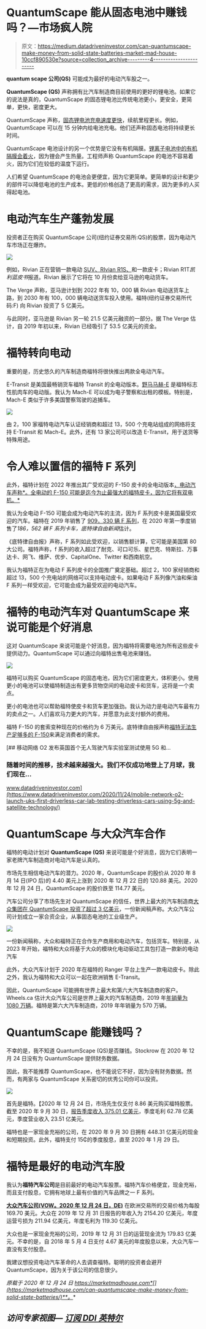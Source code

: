 # QuantumScape 能从固态电池中赚钱吗？—市场疯人院

> 原文：<https://medium.datadriveninvestor.com/can-quantumscape-make-money-from-solid-state-batteries-market-mad-house-10ccf890530e?source=collection_archive---------4----------------------->

**quantum scape 公司(QS)** 可能成为最好的电动汽车股之一。

**QuantumScape (QS)** 声称拥有比汽车制造商目前使用的更好的锂电池。如果它的说法是真的，QuantumScape 的固态锂电池比传统电池更小，更安全，更简单，更快，密度更大。

QuantumScape 声称，[固态锂电池充电速度更快](https://www.quantumscape.com/)，续航里程更长。例如，QuantumScape 可以在 15 分钟内给电池充电。他们还声称固态电池将持续更长时间。

QuantumScape 电池设计的另一个优势是它没有有机隔膜。[锂离子电池中的有机隔膜会着火](https://www.businessinsider.com/why-tesla-cars-catch-on-fire-2019-4)，因为锂会产生热量。工程师声称 QuantumScape 的电池不容易着火，因为它们在较低的温度下运行。

人们希望 QuantumScape 的电池会更便宜，因为它更简单。更简单的设计和更少的部件可以降低电池的生产成本。更低的价格创造了更高的需求，因为更多的人买得起电池。

# 电动汽车生产蓬勃发展

投资者正在购买 QuantumScape 公司(纽约证券交易所:QS)的股票，因为电动汽车市场正在爆炸。

![](img/c8d865cbfb628e84d4bca812997ebf02.png)

例如，Rivian 正在营销一款电动 [SUV、RIvian R1S、](https://marketmadhouse.com/home/dan/Documents%5Cx/%C2%A0SUV,%20the%20RIvian%20R1S,)和一款皮卡；Rivian R1T*凯利蓝皮书*报道。Rivian 展示了它将在 10 月份卖给亚马逊的电动货车。

The Verge 声称，亚马逊计划到 2022 年有 10，000 辆 Rivian 电动送货车上路，到 2030 年有 100，000 辆电动送货车投入使用。福特(纽约证券交易所代码:F) 向 Rivian 投资了 5 亿美元。

与此同时，亚马逊是 Rivian 另一轮 21.5 亿美元融资的一部分。据 The Verge 估计，自 2019 年初以来，Rivian 已经吸引了 53.5 亿美元的资金。

# 福特转向电动

重要的是，历史悠久的汽车制造商福特将很快推出两款全电动汽车。

E-Transit 是美国最畅销货车福特 Transit 的全电动版本。[野马马赫-E](https://www.ford.com/suvs/mach-e/?gnav=header-suvs-vhp) 是福特标志性肌肉车的电动版。我认为 Mach-E 可以成为电子警察和出租的模板。特别是，Mach-E 类似于许多美国警察驾驶的追捕车。

![](img/bf1e132e0490f9985c23978d312742f0.png)

由 2，100 家福特电动汽车认证经销商和超过 13，500 个充电站组成的网络将支持 E-Transit 和 Mach-E。此外，还有 13 家公司可以改造 E-Transit，用于送货等特殊用途。

# 令人难以置信的福特 F 系列

此外，福特计划在 2022 年推出其广受欢迎的 F-150 皮卡的全电动版本[，电动汽车声称*。全电动的 F-150 可能是迄今为止最强大的福特皮卡，因为它将有双电机。*](https://insideevs.com/reviews/377328/ford-f150-electric-truck-details/)

我认为全电动 F-150 可能会成为电动汽车的主流，因为 F 系列皮卡是美国最受欢迎的汽车。福特在 2019 年销售了 [909，330 辆 F 系列](https://www.freep.com/story/money/cars/ford/2020/06/24/ford-f-150-super-duty-pickups-economic-impact/3246206001/)，在 2020 年第一季度销售了*186，562 辆 F 系列卡车，底特律自由新闻*估计。

《底特律自由报》声称，F 系列如此受欢迎，以销售额计算，它可能是美国第 80 大公司。福特声称，f 系列的收入超过了耐克、可口可乐、星巴克、特斯拉、万事达卡、网飞、维萨、优步、CapitalOne、Twitter 和西南航空。

我认为福特正在为电动 F 系列皮卡的全国推广奠定基础。超过 2，100 家经销商和超过 13，500 个充电站的网络可以支持电动皮卡。如果电动 F 系列像汽油和柴油 F 系列一样受欢迎，它可能会成为最受欢迎的电动汽车。

# 福特的电动汽车对 QuantumScape 来说可能是个好消息

这对 QuantumScape 来说可能是个好消息，因为福特将需要电池为所有这些皮卡提供动力。QuantumScape 可以通过向福特出售电池来赚钱。

![](img/a53d0eba736d1e3b495d02bd17e9692d.png)

福特可以购买 QuantumScape 的固态电池，因为它们密度更大，体积更小。使用更小的电池可以使福特制造出有更多货物空间的电动皮卡和货车，这将是一个卖点。

更小的电池也可以帮助福特使皮卡和货车更加强劲。我认为动力是电动汽车最有力的卖点之一。人们喜欢马力更大的汽车，并愿意为此支付额外的费用。

福特 F-150 的套索变种现在的价格约为 6 万美元。底特律自由报声称[福特无法生产足够多的 F-150](https://www.freep.com/story/money/cars/ford/2020/12/09/2021-ford-f-150-arrives-dealerships/6496598002/)来满足消费者的需求。

[](https://www.datadriveninvestor.com/2020/11/24/mobile-network-o2-launch-uks-first-driverless-car-lab-testing-driverless-cars-using-5g-and-satellite-technology/) [## 移动网络 O2 发布英国首个无人驾驶汽车实验室测试使用 5G 和…

### 随着时间的推移，技术越来越强大。我们不仅成功地登上了月球，我们现在…

www.datadriveninvestor.com](https://www.datadriveninvestor.com/2020/11/24/mobile-network-o2-launch-uks-first-driverless-car-lab-testing-driverless-cars-using-5g-and-satellite-technology/) 

# QuantumScape 与大众汽车合作

福特的电动计划对 **QuantumScape (QS)** 来说可能是个好消息，因为它们表明一家老牌汽车制造商对电动汽车是认真的。

市场先生相信电动汽车的潜力。2020 年，QuantumScape 的股价从 2020 年 8 月 14 日(IPO 后)的 4.40 美元上涨到 2020 年 12 月 22 日的 120.88 美元。2020 年 12 月 24 日，QuantumScape 的股价跌至 114.77 美元。

汽车公司分享了市场先生对 QuantumScape 的信任，世界上最大的汽车制造商[大众集团在 QuantumScape 投资了超过 3 亿美元](https://www.volkswagen-newsroom.com/en/press-releases/volkswagen-increases-stake-in-quantumscape-6136)，一份新闻稿声称。大众汽车公司计划成立一家合资企业，从事固态电池的工业级生产。

![](img/93808eb6fc521fb7b5a8108b652b7893.png)

一份新闻稿称，大众和福特正在合作生产商用和电动汽车，包括货车。特别是，从 2023 年开始，福特和大众将基于大众的模块化电动驱动工具包打造一款新的电动汽车

此外，大众汽车计划于 2020 年在福特的 Ranger 平台上生产一款电动皮卡。除此之外，我认为福特和大众可以一起在欧洲销售 E-Transit。

因此，QuantumScape 可能拥有世界上最大和第六大汽车制造商的客户。Wheels.ca 估计大众汽车公司是世界上最大的汽车制造商，2019 年[年销量为 1080 万辆](https://www.wheels.ca/top-ten/these-are-ten-biggest-automakers-in-the-world/)。福特是第六大汽车制造商，2019 年年销量为 570 万辆。

# QuantumScape 能赚钱吗？

不幸的是，我不知道 QuantumScape (QS)是否赚钱。Stockrow 在 2020 年 12 月 24 日没有为 QuantumScape 提供财务数据。

因此，我不能推荐 QuantumScape，也不能说它不好，因为没有财务数据。然而，有两家与 QuantumScape 关系密切的优秀公司你可以投资。

![](img/ecd6b0db7d7bf03524191a03139e7fd0.png)

首先是福特。【2020 年 12 月 24 日，市场先生仅支付 8.86 美元购买福特股票。截至 2020 年 9 月 30 日，[报告季度收入 375.01 亿美元](https://marketmadhouse.com/is-ford-f-the-best-way-to-invest-in-electric-vehicles/)，季度毛利 62.78 亿美元，季度营业收入 23.51 亿美元。

福特也是一家现金充裕的公司，在 2020 年 9 月 30 日拥有 448.31 亿美元的现金和短期投资。此外，福特支付 15₵的季度股息，直至 2020 年 1 月 29 日。

# 福特是最好的电动汽车股

我认为**福特汽车公司**是目前最好的电动汽车股票。福特汽车价格便宜，现金充裕，而且支付股息，它拥有地球上最有价值的汽车品牌之一 F 系列。

[**大众汽车公司(VOW。2020 年 12 月 24 日，DE)**](https://finance.yahoo.com/quote/VOW.DE/) 在欧洲交易所的交易价格为每股 169.70 美元。大众在 2019 年 12 月 31 日报告的年收入为 2154.20 亿美元，年度运营亏损为 211.94 亿美元，年度毛利为 119.30 亿美元。

大众也是一家现金充裕的公司，2019 年 12 月 31 日的运营现金流为 179.83 亿美元。不幸的是，自 2018 年 5 月 4 日支付 4.67 美元的年度股息以来，大众汽车一直没有支付股息。

我建议想投资电动汽车革命的人去调查福特。聪明的投资者会避开 QuantumScape，因为关于该公司的信息很少。

*原载于 2020 年 12 月 24 日 https://marketmadhouse.com*[](https://marketmadhouse.com/can-quantumscape-make-money-from-solid-state-batteries/)**。**

## *访问专家视图— [订阅 DDI 英特尔](https://datadriveninvestor.com/ddi-intel)*